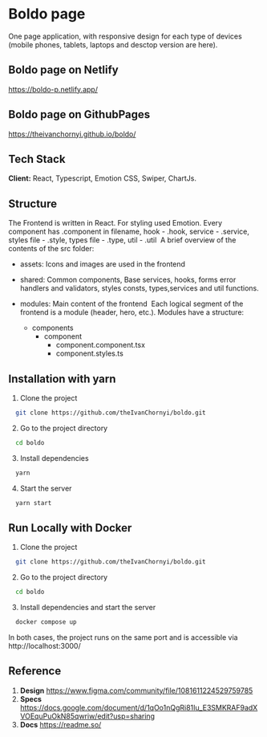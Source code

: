
# Boldo page

One page application, with responsive design for each type of devices (mobile phones, tablets, laptops and desctop version are here). 


## Boldo page on Netlify

https://boldo-p.netlify.app/


## Boldo page on GithubPages

https://theivanchornyi.github.io/boldo/


## Tech Stack

**Client:** React, Typescript, Emotion CSS, Swiper, ChartJs.



## Structure

The Frontend is written in React. For styling used Emotion. Every component has
.component in filename, hook - .hook, service - .service, styles file - .style,
types file - .type, util - .util ​ A brief overview of the contents of the src
folder:
- assets: Icons and images are used in the frontend
- shared: Common components, Base services, hooks, forms error handlers and
  validators, styles consts, types,services and util functions.
- modules: Main content of the frontend ​ Each logical segment of the frontend
  is a module (header, hero, etc.). Modules have a structure: ​

  - components
    - component
      - component.component.tsx
      - component.styles.ts
## Installation with yarn

1. Clone the project

```bash
  git clone https://github.com/theIvanChornyi/boldo.git
```

2. Go to the project directory

```bash
  cd boldo
```

3. Install dependencies

```bash
  yarn
```

4. Start the server

```bash
  yarn start
```



## Run Locally with Docker

1. Clone the project

```bash
  git clone https://github.com/theIvanChornyi/boldo.git
```

2. Go to the project directory

```bash
  cd boldo
```

3. Install dependencies and start the server

```bash
  docker compose up
```

In both cases, the project runs on the same port and is accessible via http://localhost:3000/
    

## Reference 
1. **Design** https://www.figma.com/community/file/1081611224529759785
2. **Specs** https://docs.google.com/document/d/1qOo1nQgRi81Iu_E3SMKRAF9adXVOEquPuOkN85qwriw/edit?usp=sharing
3. **Docs** https://readme.so/